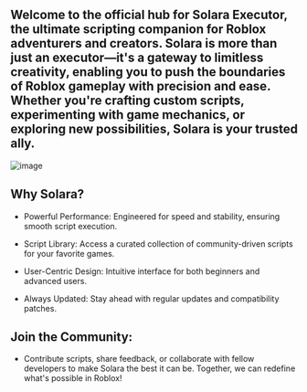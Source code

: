 ## Welcome to the official hub for Solara Executor, the ultimate scripting companion for Roblox adventurers and creators. Solara is more than just an executor—it's a gateway to limitless creativity, enabling you to push the boundaries of Roblox gameplay with precision and ease. Whether you're crafting custom scripts, experimenting with game mechanics, or exploring new possibilities, Solara is your trusted ally.

![image](https://github.com/user-attachments/assets/a4869186-a94a-453a-9340-a477b6d3a23c)



## Why Solara?

- Powerful Performance: Engineered for speed and stability, ensuring smooth script execution.

- Script Library: Access a curated collection of community-driven scripts for your favorite games.

- User-Centric Design: Intuitive interface for both beginners and advanced users.

- Always Updated: Stay ahead with regular updates and compatibility patches.


## Join the Community:
- Contribute scripts, share feedback, or collaborate with fellow developers to make Solara the best it can be. Together, we can redefine what's possible in Roblox!